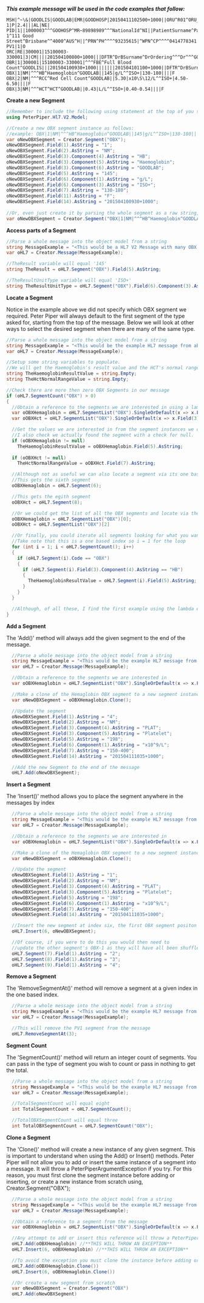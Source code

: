 ***This example message will be used in the code examples that follow:***
```
MSH|^~\&|GOODLIS|GOODLAB|EMR|GOODHOSP|20150411102500+1000||ORU^R01^ORU_R01|300000000-1|P|2.4|||AL|NE|
PID|1||1000003^^^GOOHOSP^MR~89898989^^^NationalId^NI||PatientSurname^PatientFirstname||194506241031|M|||Unit 1^111 Good Street^Brisbane^^4000^AUS^H||^PRN^PH^^^^93235615|^WPN^CP^^^^0414778341
PV1|1|O
ORC|RE|300001|15100003-330001|3|CM||||201504100800+1000|||DFTR^DrBSurname^DrOrdering^^^Dr^^^GOODLIS||^WPN^PH^^^^0893412041|201504100730+1000
OBR|1|300001|15100003-330001|^^^FBE^Full Blood Count^GOODLIS|||201504100930+1000|||||||201504101100+1000||DFTR^DrBSurname^DrOrdering^^^Dr^^^GOODLIS|^WPN^PH^^^^0893412041|||||201504101115+1000||HM|F||^^^201504100800+1000^^RT|||||8003615833340784&Howser&Kara&&&Dr&&&AUSHIC
OBX|1|NM|^^^HB^Haemoglobin^GOODLAB||145|g/L^^ISO+|130-180||||F
OBX|2|NM|^^^RCC^Red Cell Count^GOODLAB||5.30|x10\S\12/L^^ISO+|4.50-6.50||||F
OBX|3|NM|^^^HCT^HCT^GOODLAB||0.43|L/L^^ISO+|0.40-0.54||||F
```

**Create a new Segment**
```C#
//Remember to include the following using statement at the top of you source file.
using PeterPiper.Hl7.V2.Model;

//Create a new OBX segment instance as follows:
//example: OBX|1|NM|^^^HB^Haemoglobin^GOODLAB||145|g/L^^ISO+|130-180||||F|||201504100930+1000
var oNewOBXSegment = Creator.Segment("OBX");
oNewOBXSegment.Field(1).AsString = "1";
oNewOBXSegment.Field(2).AsString = "NM";
oNewOBXSegment.Field(3).Component(4).AsString = "HB";
oNewOBXSegment.Field(3).Component(5).AsString = "Haemoglobin";
oNewOBXSegment.Field(3).Component(6).AsString = "GOODLAB";
oNewOBXSegment.Field(5).AsString = "145";
oNewOBXSegment.Field(6).Component(1).AsString = "g/L";
oNewOBXSegment.Field(6).Component(3).AsString = "ISO+";
oNewOBXSegment.Field(7).AsString = "130-180";
oNewOBXSegment.Field(11).AsString = "F";
oNewOBXSegment.Field(14).AsString = "201504100930+1000";
      
//Or, even just create it by parsing the whole segment as a raw string, like this
var oNewOBXSegment = Creator.Segment("OBX|1|NM|^^^HB^Haemoglobin^GOODLAB||145|g/L^^ISO+|130-180||||F|||201504100930+1000");

```

**Access parts of a Segment**

```C#
//Parse a whole message into the object model from a string 
string MessageExample = "<This would be a HL7 V2 Message with many OBX segments>"
var oHL7 = Creator.Message(MessageExample);

//TheResult variable will equal '145'
string TheResult = oHL7.Segment("OBX").Field(5).AsString;

//TheResultUnitType variable will equal 'ISO+'
string TheResultUnitType = oHL7.Segment("OBX").Field(6).Component(3).AsString;

```

**Locate a Segment**

Notice in the example above we did not specify which OBX segment we required. Peter Piper will always default to the first segment of the type asked for, starting from the top of the message. Below we will look at other ways to select the desired segment when there are many of the same type. 

```C#
//Parse a whole message into the object model from a string
string MessageExample = "<This would be the example HL7 message from above>"
var oHL7 = Creator.Message(MessageExample);

//Setup some string variables to populate. 
//We will get the Haemoglobin's result value and the HCT's normal range.
string TheHaemoglobinResultValue = string.Empty;
string TheHctNormalRangeValue = string.Empty;

//Check there are more then zero OBX Segments in our message
if (oHL7.SegmentCount("OBX") > 0)
{
  //Obtain a reference to the segments we are interested in using a lambda expression
  var oOBXHemaglobin = oHL7.SegmentList("OBX").SingleOrDefault(x => x.Field(3).Component(4).AsString == "HB");
  var oOBXHct = oHL7.SegmentList("OBX").SingleOrDefault(x => x.Field(3).Component(4).AsString == "HCT");

  //Get the values we are interested in from the segment instances we collected above.
  //I also check we actually found the segment with a check for null.  
  if (oOBXHemaglobin != null)
    TheHaemoglobinResultValue = oOBXHemaglobin.Field(5).AsString;
  
  if (oOBXHct != null)  
    TheHctNormalRangeValue = oOBXHct.Field(7).AsString;

  //Although not as useful we can also locate a segment via its one base index in the message
  //This gets the sixth segment
  oOBXHemaglobin = oHL7.Segment(6);

  //This gets the egith segment
  oOBXHct = oHL7.Segment(8);

  //Or we could get the list of all the OBX segments and locate via the zero based index in the list
  oOBXHemaglobin = oHL7.SegmentList("OBX")[0]; 
  oOBXHct = oHL7.SegmentList("OBX")[2]    

  //Or finally, you could iterate all segments looking for what you want
  //Take note that this is a one based index so i = 1 for the loop
  for (int i = 1; i < oHL7.SegmentCount(); i++)
  {
    if (oHL7.Segment(i).Code == "OBX")
    {
      if (oHL7.Segment(i).Field(3).Component(4).AsString == "HB")
      {
        TheHaemoglobinResultValue = oHL7.Segment(i).Field(5).AsString;
      }
    }
  } 

  //Although, of all these, I find the first example using the lambda expression the most flexible and useful 
}

```

**Add a Segment**

The 'Add()' method will always add the given segment to the end of the message.
```C#
  //Parse a whole message into the object model from a string
  string MessageExample = "<This would be the example HL7 message from above>"
  var oHL7 = Creator.Message(MessageExample);

  //Obtain a reference to the segments we are interested in
  var oOBXHemaglobin = oHL7.SegmentList("OBX").SingleOrDefault(x => x.Field(3).Component(4).AsString == "HB");

  //Make a clone of the Hemaglobin OBX segment to a new segment instance
  var oNewOBXSegment = oOBXHemaglobin.Clone();

  //Update the segment  
  oNewOBXSegment.Field(1).AsString = "4";
  oNewOBXSegment.Field(2).AsString = "NM";
  oNewOBXSegment.Field(3).Component(4).AsString = "PLAT";
  oNewOBXSegment.Field(3).Component(5).AsString = "Platelet";
  oNewOBXSegment.Field(5).AsString = "198";
  oNewOBXSegment.Field(6).Component(1).AsString = "x10^9/L";
  oNewOBXSegment.Field(7).AsString = "150-400";
  oNewOBXSegment.Field(14).AsString = "201504111035+1000";

  //Add the new Segment to the end of the message 
  oHL7.Add(oNewOBXSegment);
```

**Insert a Segment**

The 'Insert()' method allows you to place the segment anywhere in the messages by index

```C#
  //Parse a whole message into the object model from a string
  string MessageExample = "<This would be the example HL7 message from above>"
  var oHL7 = Creator.Message(MessageExample);

  //Obtain a reference to the segments we are interested in
  var oOBXHemaglobin = oHL7.SegmentList("OBX").SingleOrDefault(x => x.Field(3).Component(4).AsString == "HB");

  //Make a clone of the Hemaglobin OBX segment to a new segment instance
  var oNewOBXSegment = oOBXHemaglobin.Clone();

  //Update the segment  
  oNewOBXSegment.Field(1).AsString = "1";
  oNewOBXSegment.Field(2).AsString = "NM";
  oNewOBXSegment.Field(3).Component(4).AsString = "PLAT";
  oNewOBXSegment.Field(3).Component(5).AsString = "Platelet";
  oNewOBXSegment.Field(5).AsString = "198";
  oNewOBXSegment.Field(6).Component(1).AsString = "x10^9/L";
  oNewOBXSegment.Field(7).AsString = "150-400";
  oNewOBXSegment.Field(14).AsString = "201504111035+1000";

  //Insert the new segment at index six, the first OBX segment positon of the one based index  
  oHL7.Insert(6, oNewOBXSegment);

  //Of course, if you were to do this you would then need to 
  //update the other segment's OBX-1 as they will have all been shuffled down
  oHL7.Segment(7).Field(1).AsString = "2";
  oHL7.Segment(8).Field(1).AsString = "3";
  oHL7.Segment(9).Field(1).AsString = "4";
```

**Remove a Segment**

The 'RemoveSegmentAt()' method will remove a segment at a given index in the one based index.
```C#
  //Parse a whole message into the object model from a string
  string MessageExample = "<This would be the example HL7 message from above>"
  var oHL7 = Creator.Message(MessageExample);

  //This will remove the PV1 segment from the message
  oHL7.RemoveSegmentAt(3);

```

**Segment Count**

The 'SegmentCount()' method will return an integer count of segments. You can pass in the type of segment you wish to count or pass in nothing to get the total.

```C#
  //Parse a whole message into the object model from a string
  string MessageExample = "<This would be the example HL7 message from above>"
  var oHL7 = Creator.Message(MessageExample);

  //TotalSegmentCount will equal eight
  int TotalSegmentCount = oHL7.SegmentCount();

  //TotalOBXSegmentCount will equal three
  int TotalOBXSegmentCount = oHL7.SegmentCount("OBX");

```

**Clone a Segment**

The 'Clone()' method will create a new instance of any given segment. This is important to understand when using the Add() or Insert() methods. Peter Piper will not allow you to add or insert the same instance of a segment into a message. It will throw a PeterPiperArgumentException if you try. For this reason, you must first clone the segment instance before adding or inserting, or create a new instance from scratch using, Creator.Segment("OBX");

```C#
  //Parse a whole message into the object model from a string
  string MessageExample = "<This would be the example HL7 message from above>"
  var oHL7 = Creator.Message(MessageExample);

  //Obtain a reference to a segment from the message 
  var oOBXHemaglobin = oHL7.SegmentList("OBX").SingleOrDefault(x => x.Field(3).Component(4).AsString == "HB");

  //Any attempt to add or insert this reference will throw a PeterPiperArgumentException
  oHL7.Add(oOBXHemaglobin) //**THIS WILL THROW AN EXCEPTION**
  oHL7.Insert(6, oOBXHemaglobin) //**THIS WILL THROW AN EXCEPTION** 

  //To avoid the exception you must clone the instance before adding or inserting
  oHL7.Add(oOBXHemaglobin.Clone()) 
  oHL7.Insert(6, oOBXHemaglobin.Clone())

  //Or create a new segment from scratch
  var oNewOBXSegment = Creator.Segment("OBX")
  oHL7.Add(oNewOBXSegment) 

```  